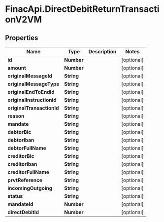 # FinacApi.DirectDebitReturnTransactionV2VM

## Properties
Name | Type | Description | Notes
------------ | ------------- | ------------- | -------------
**id** | **Number** |  | [optional] 
**amount** | **Number** |  | [optional] 
**originalMessageId** | **String** |  | [optional] 
**originalMessageType** | **String** |  | [optional] 
**originalEndToEndId** | **String** |  | [optional] 
**originalInstructionId** | **String** |  | [optional] 
**originalTransactionId** | **String** |  | [optional] 
**reason** | **String** |  | [optional] 
**mandate** | **String** |  | [optional] 
**debtorBic** | **String** |  | [optional] 
**debtorIban** | **String** |  | [optional] 
**debtorFullName** | **String** |  | [optional] 
**creditorBic** | **String** |  | [optional] 
**creditorIban** | **String** |  | [optional] 
**creditorFullName** | **String** |  | [optional] 
**prvtReference** | **String** |  | [optional] 
**incomingOutgoing** | **String** |  | [optional] 
**status** | **String** |  | [optional] 
**mandateId** | **Number** |  | [optional] 
**directDebitId** | **Number** |  | [optional] 
